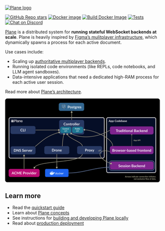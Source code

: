 <a href="https://plane.dev">
    <img src="../resources/plane-logo-light.svg" alt="Plane logo" />
</a>

[![GitHub Repo stars](https://img.shields.io/github/stars/drifting-in-space/plane?style=social)](https://github.com/jamsocket/plane)
[![Docker image](https://img.shields.io/docker/v/plane/plane)](https://hub.docker.com/r/plane/plane/tags)
[![Build Docker Image](https://github.com/jamsocket/plane/actions/workflows/build-image.yml/badge.svg)](https://github.com/jamsocket/plane/actions/workflows/build-image.yml)
[![Tests](https://github.com/jamsocket/plane/actions/workflows/tests.yml/badge.svg)](https://github.com/jamsocket/plane/actions/workflows/tests.yml)
[![Chat on Discord](https://img.shields.io/static/v1?label=chat&message=discord&color=404eed)](https://discord.gg/N5sEpsuhh9)

[Plane](https://plane.dev) is a distributed system for **running stateful WebSocket backends at scale**. Plane is heavily inspired by [Figma’s mulitplayer infrastructure](https://www.figma.com/blog/rust-in-production-at-figma/), which dynamically spawns a process for each active document.

Use cases include:
- Scaling up [authoritative multiplayer backends](https://driftingin.space/posts/you-might-not-need-a-crdt).
- Running isolated code environments (like REPLs, code notebooks, and LLM agent sandboxes).
- Data-intensive applications that need a dedicated high-RAM process for each active user session.

Read more about [Plane’s architecture](https://plane.dev/concepts/architecture).

[![Architecture diagram of Plane](../docs/public/arch-diagram.svg)](https://plane.dev/concepts/architecture)

## Learn more

- Read the [quickstart guide](https://plane.dev/quickstart-guide)
- Learn about [Plane concepts](https://plane.dev/concepts/session-backends)
- See instructions for [building and developing Plane locally](https://plane.dev/developing)
- Read about [production deployment](https://plane.dev/deploy-to-prod)
